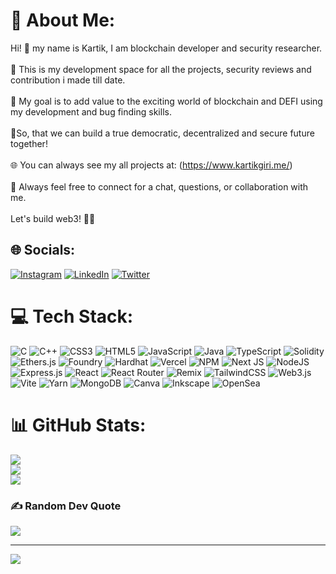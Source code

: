 # 💫 About Me:
Hi! 👋 my name is Kartik, I am blockchain developer and security researcher.<br><br>🌱 This is my development space for all the projects, security reviews and contribution i made till date.<br><br>🔭 My goal is to add value to the exciting world of blockchain and DEFI using my development and bug finding skills.<br> <br>🤝So, that we can build a true democratic, decentralized and secure future together!<br><br>🌐 You can always see my all projects at: (https://www.kartikgiri.me/)<br><br>💬 Always feel free to connect for a chat, questions, or collaboration with me.<br><br>Let's build web3! 🚀✨


## 🌐 Socials:
[![Instagram](https://img.shields.io/badge/Instagram-%23E4405F.svg?logo=Instagram&logoColor=white)](https://instagram.com/kartik.giri.9828) [![LinkedIn](https://img.shields.io/badge/LinkedIn-%230077B5.svg?logo=linkedin&logoColor=white)](https://linkedin.com/in/kartik-giri-496347251) [![Twitter](https://img.shields.io/badge/Twitter-%231DA1F2.svg?logo=Twitter&logoColor=white)](https://twitter.com/0xKartikgiri00) 

# 💻 Tech Stack:
![C](https://img.shields.io/badge/c-%2300599C.svg?style=for-the-badge&logo=c&logoColor=white) ![C++](https://img.shields.io/badge/c++-%2300599C.svg?style=for-the-badge&logo=c%2B%2B&logoColor=white) ![CSS3](https://img.shields.io/badge/css3-%231572B6.svg?style=for-the-badge&logo=css3&logoColor=white) ![HTML5](https://img.shields.io/badge/html5-%23E34F26.svg?style=for-the-badge&logo=html5&logoColor=white) ![JavaScript](https://img.shields.io/badge/javascript-%23323330.svg?style=for-the-badge&logo=javascript&logoColor=%23F7DF1E) ![Java](https://img.shields.io/badge/java-%23ED8B00.svg?style=for-the-badge&logo=openjdk&logoColor=white) ![TypeScript](https://img.shields.io/badge/typescript-%23007ACC.svg?style=for-the-badge&logo=typescript&logoColor=white) ![Solidity](https://img.shields.io/badge/Solidity-%23363636.svg?style=for-the-badge&logo=solidity&logoColor=white)  ![Ethers.js](https://img.shields.io/badge/ethers.js-%23363636.svg?style=for-the-badge&logo=solidity&logoColor=white) ![Foundry](https://img.shields.io/badge/Foundry-%23363636.svg?style=for-the-badge&logo=solidity&logoColor=white) ![Hardhat](https://img.shields.io/badge/Hardhat-%23363636.svg?style=for-the-badge&logo=solidity&logoColor=white) ![Vercel](https://img.shields.io/badge/vercel-%23000000.svg?style=for-the-badge&logo=vercel&logoColor=white) ![NPM](https://img.shields.io/badge/NPM-%23CB3837.svg?style=for-the-badge&logo=npm&logoColor=white) ![Next JS](https://img.shields.io/badge/Next-black?style=for-the-badge&logo=next.js&logoColor=white) ![NodeJS](https://img.shields.io/badge/node.js-6DA55F?style=for-the-badge&logo=node.js&logoColor=white) ![Express.js](https://img.shields.io/badge/express.js-%23404d59.svg?style=for-the-badge&logo=express&logoColor=%2361DAFB) ![React](https://img.shields.io/badge/react-%2320232a.svg?style=for-the-badge&logo=react&logoColor=%2361DAFB) ![React Router](https://img.shields.io/badge/React_Router-CA4245?style=for-the-badge&logo=react-router&logoColor=white) ![Remix](https://img.shields.io/badge/remix-%23000.svg?style=for-the-badge&logo=remix&logoColor=white) ![TailwindCSS](https://img.shields.io/badge/tailwindcss-%2338B2AC.svg?style=for-the-badge&logo=tailwind-css&logoColor=white) ![Web3.js](https://img.shields.io/badge/web3.js-F16822?style=for-the-badge&logo=web3.js&logoColor=white) ![Vite](https://img.shields.io/badge/vite-%23646CFF.svg?style=for-the-badge&logo=vite&logoColor=white) ![Yarn](https://img.shields.io/badge/yarn-%232C8EBB.svg?style=for-the-badge&logo=yarn&logoColor=white) ![MongoDB](https://img.shields.io/badge/MongoDB-%234ea94b.svg?style=for-the-badge&logo=mongodb&logoColor=white) ![Canva](https://img.shields.io/badge/Canva-%2300C4CC.svg?style=for-the-badge&logo=Canva&logoColor=white) ![Inkscape](https://img.shields.io/badge/Inkscape-e0e0e0?style=for-the-badge&logo=inkscape&logoColor=080A13) ![OpenSea](https://img.shields.io/badge/OpenSea-%232081E2.svg?style=for-the-badge&logo=opensea&logoColor=white)
# 📊 GitHub Stats:
![](https://github-readme-stats.vercel.app/api?username=kartik-giri&theme=dark&hide_border=false&include_all_commits=true&count_private=true)<br/>
![](https://github-readme-streak-stats.herokuapp.com/?user=kartik-giri&theme=dark&hide_border=false)<br/>
![](https://github-readme-stats.vercel.app/api/top-langs/?username=kartik-giri&theme=dark&hide_border=false&include_all_commits=true&count_private=true&layout=compact)

### ✍️ Random Dev Quote
![](https://quotes-github-readme.vercel.app/api?type=horizontal&theme=radical)

---
[![](https://visitcount.itsvg.in/api?id=kartik-giri&icon=0&color=0)](https://visitcount.itsvg.in)

<!-- Proudly created with GPRM ( https://gprm.itsvg.in ) -->
